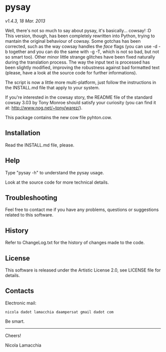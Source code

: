 pysay
=====
_v1.4.3, 18 Mar. 2013_

Well, there's not so much to say about pysay, it's basically... cowsay! :D
This version, though, has been completely rewritten into Python, trying to
mantain the original behaviour of cowsay. Some gotchas has been corrected,
such as the way cowsay handles the *face* flags (you can use -d -b together
and you can do the same with -g -T, which is not so bad, but not so smart too).
Other minor little strange glitches have been fixed naturally during the
translation process. The way the input text is processed has been slightly
modified, improving the robustness against bad formatted text (please, have a
look at the source code for further informations).

The script is now a little more multi-platform, just follow the instructions
in the INSTALL.md file that apply to your system.

If you're interested in the cowsay story, the README file of the standard
cowsay 3.03 by Tony Monroe should satisfy your curiosity (you can find it at:
<http://www.nog.net/~tony/warez/>).

This package contains the new cow file pyhton.cow.

 Installation
--------------

  Read the INSTALL.md file, please.

 Help
------

  Type "pysay -h" to understand the pysay usage.

  Look at the source code for more technical details.

 Troubleshooting
-----------------

  Feel free to contact me if you have any problems, questions or suggestions
  related to this software.

 History
---------

  Refer to ChangeLog.txt for the history of changes made to the code.

 License
---------

  This software is released under the Artistic License 2.0, see LICENSE file
  for details.

 Contacts
----------

  Electronic mail:

    nicola dadot lamacchia daampersat gmail dadot com

  Be smart.

- - - - - - - - - - - - - - - - - - - - - - - - - - - - - - - - - - - - - - - -

Cheers!

Nicola Lamacchia
